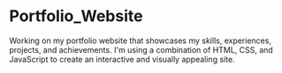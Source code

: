# Portfolio_Website
Working on my portfolio website that showcases my skills, experiences, projects, and achievements. I'm using a combination of HTML, CSS, and JavaScript to create an interactive and visually appealing site. 